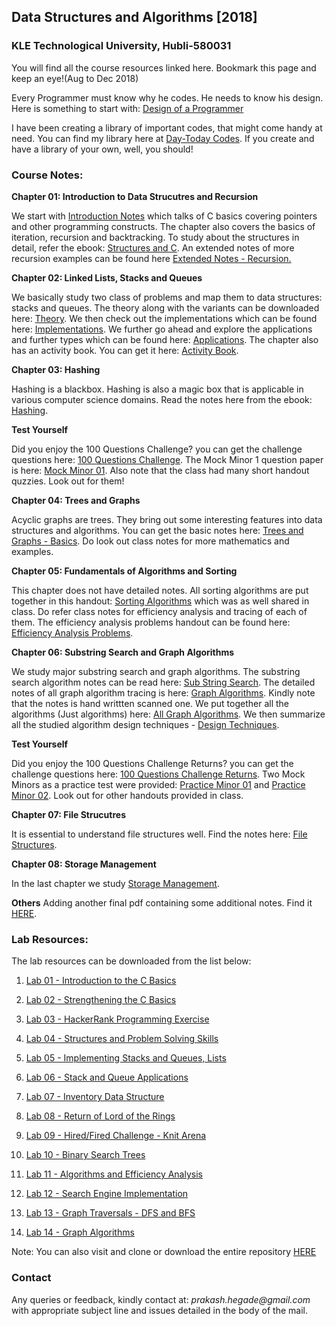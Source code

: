 ## Data Structures and Algorithms [2018]
### KLE Technological University, Hubli-580031
You will find all the course resources linked here. Bookmark this page and keep an eye!(Aug to Dec 2018)

Every Programmer must know why he codes. He needs to know his design. Here is something to start with:
[Design of a Programmer](https://www.smashwords.com/books/view/639609)

I have been creating a library of important codes, that might come handy at need. You can find my library here at [Day-Today Codes](https://github.com/prakashbh/day-today-codes). If you create and have a library of your own, well, you should!

### Course Notes:
**Chapter 01: Introduction to Data Strucutres and Recursion**

We start with [Introduction Notes](https://github.com/prakashbh/dsa-2018/blob/master/course-notes/1-intro-to-ds-recursion.pdf) which talks of C basics covering pointers and other programming constructs. The chapter also covers the basics of iteration, recursion and backtracking. To study about the structures in detail, refer the ebook: [Structures and C](https://www.smashwords.com/books/view/644937). An extended notes of more recursion examples can be found here [Extended Notes  - Recursion.](https://github.com/prakashbh/dsa-2018/blob/master/course-notes/1-recursion-examples.pdf)

**Chapter 02: Linked Lists, Stacks and Queues**

We basically study two class of problems and map them to data structures: stacks and queues. The theory along with the variants can be downloaded here: [Theory](https://github.com/prakashbh/dsa-2018/blob/master/course-notes/2-lists-stack-queue-theory.pdf). We then check out the implementations which can be found here: [Implementations](https://github.com/prakashbh/dsa-2018/blob/master/course-notes/2-stacks-queues-lists-implementation.pdf). We further go ahead and explore the applications and further types which can be found here: [Applications](https://github.com/prakashbh/dsa-2018/blob/master/course-notes/2-stacks-queues-lists-continued.pdf). The chapter also has an activity book. You can get it here: [Activity Book](https://github.com/prakashbh/dsa-2018/blob/master/course-notes/2-stacks-queues-lists-activity-book.pdf).

**Chapter 03: Hashing**

Hashing is a blackbox. Hashing is also a magic box that is applicable in various computer science domains. Read the notes here from the ebook: [Hashing](https://www.smashwords.com/books/view/737188).


**Test Yourself**

Did you enjoy the 100 Questions Challenge? you can get the challenge questions here: [100 Questions Challenge](https://github.com/prakashbh/dsa-2018/blob/master/course-notes/100-questions-challenge-2018.pdf). The Mock Minor 1 question paper is here: [Mock Minor 01](https://github.com/prakashbh/dsa-2018/blob/master/course-notes/mock-minor-01.pdf). Also note that the class had many short handout quzzies. Look out for them!


**Chapter 04: Trees and Graphs**

Acyclic graphs are trees. They bring out some interesting features into data structures and algorithms. You can get the basic notes here: [Trees and Graphs - Basics](https://github.com/prakashbh/dsa-2018/blob/master/course-notes/4-trees-and-graphs.pdf). Do look out class notes for more mathematics and examples.  

**Chapter 05: Fundamentals of Algorithms and Sorting**

This chapter does not have detailed notes. All sorting algorithms are put together in this handout: [Sorting Algorithms](https://github.com/prakashbh/dsa-2018/blob/master/course-notes/sorting-algorithms.pdf) which was as well shared in class. Do refer class notes for efficiency analysis and tracing of each of them. The efficiency analysis problems handout can be found here: [Efficiency Analysis Problems](https://github.com/prakashbh/dsa-2018/blob/master/course-notes/5-efficiency-analysis-problems.pdf).

**Chapter 06: Substring Search and Graph Algorithms**

We study major substring search and graph algorithms. The substring search algorithm notes can be read here: [Sub String Search](https://github.com/prakashbh/dsa-2018/blob/master/course-notes/6-sub-string-search-algorithms.pdf). The detailed notes of all graph algorithm tracing is here: [Graph Algorithms](https://github.com/prakashbh/dsa-2018/blob/master/course-notes/6-graph-algorithms.pdf). Kindly note that the notes is hand writtten scanned one. We put together all the algorithms (Just algorithms) here: [All Graph Algorithms](https://github.com/prakashbh/dsa-2018/blob/master/course-notes/6-all-graph-algorithms.pdf). We then summarize all the studied algorithm design techniques - [Design Techniques](https://github.com/prakashbh/dsa-2018/blob/master/course-notes/6-algorithm-design-techniques.pdf).


**Test Yourself**

Did you enjoy the 100 Questions Challenge Returns? you can get the challenge questions here: [100 Questions Challenge Returns](https://github.com/prakashbh/dsa-2018/blob/master/course-notes/100-question-challenge-returns-2018.pdf). Two Mock Minors as a practice test were provided: [Practice Minor 01](https://github.com/prakashbh/dsa-2018/blob/master/course-notes/mock-minor-02.pdf) and [Practice Minor 02](https://github.com/prakashbh/dsa-2018/blob/master/course-notes/minor2-just-like-that.pdf). Look out for other handouts provided in class. 


**Chapter 07: File Strucutres**

It is essential to understand file structures well. Find the notes here: [File Structures](https://github.com/prakashbh/dsa-2018/blob/master/course-notes/7-file-structures.pdf).


**Chapter 08: Storage Management**

In the last chapter we study [Storage Management](https://github.com/prakashbh/dsa-2018/blob/master/course-notes/8-storage-management.pdf). 


**Others**
Adding another final pdf containing some additional notes. Find it [HERE](https://github.com/prakashbh/dsa-2018/blob/master/course-notes/other-important-notes.pdf).


### Lab Resources:

The lab resources can be downloaded from the list below: 

1. [Lab 01 - Introduction to the C Basics](https://github.com/prakashbh/dsa-2018/tree/master/labs/lab01)

2. [Lab 02 - Strengthening the C Basics](https://github.com/prakashbh/dsa-2018/tree/master/labs/lab02)

3. [Lab 03 - HackerRank Programming Exercise](https://www.hackerrank.com/dsa-lab-03-2018-d-div)

4. [Lab 04 - Structures and Problem Solving Skills](https://github.com/prakashbh/dsa-2018/tree/master/labs/lab04)

5. [Lab 05 - Implementing Stacks and Queues, Lists](https://github.com/prakashbh/dsa-2018/tree/master/labs/lab05)

6. [Lab 06 - Stack and Queue Applications](https://github.com/prakashbh/dsa-2018/tree/master/labs/lab06)

7. [Lab 07 - Inventory Data Structure](https://github.com/prakashbh/inventory-data-structure)

8. [Lab 08 - Return of Lord of the Rings](https://github.com/prakashbh/dsa-2018/tree/master/labs/lab08)

9. [Lab 09 - Hired/Fired Challenge - Knit Arena](https://www.knitarena.com/activities)

10. [Lab 10 - Binary Search Trees](https://github.com/prakashbh/dsa-2018/tree/master/labs/lab10)

11. [Lab 11 - Algorithms and Efficiency Analysis]()

12. [Lab 12 - Search Engine Implementation](https://github.com/prakashbh/dsa-2018/tree/master/labs/lab12)

13. [Lab 13 - Graph Traversals - DFS and BFS]()

14. [Lab 14 - Graph Algorithms]()



Note: You can also visit and clone or download the entire repository [HERE](https://github.com/prakashbh/dsa-2018)


### Contact

Any queries or feedback, kindly contact at: _prakash.hegade@gmail.com_ with appropriate subject line and issues detailed in the body of the mail.
